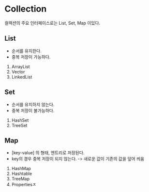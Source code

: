 # Collection
컬렉션의 주요 인터페이스로는 List, Set, Map 이있다. 
## List

- 순서를 유지한다.
- 중복 저장이 가능하다.
1. ArrayList
2. Vector
3. LinkedList

## Set

- 순서를 유지하지 않는다.
- 중복 저장이 불가능하다.

1. HashSet
2. TreeSet

## Map

- [key-value] 의 형태, 엔트리로 저장된다.
- key의 경우 중복 저장이 되지 않는다.
-> 새로운 값이 기존의 값을 덮어 씌움

1. HashMap
2. Hashtable
3. TreeMap
4. Propertiesㅈ